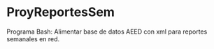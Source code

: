 # ProyReportesSem
Programa Bash: Alimentar base de datos AEED con xml para reportes semanales en red.
